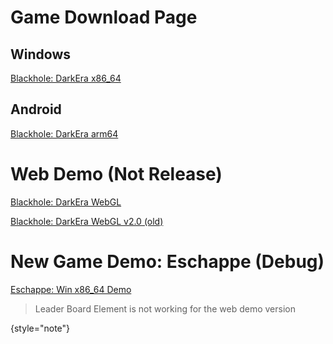 # Game Download Page

## Windows
[Blackhole: DarkEra x86_64](https://www.donspaces.com/games/darkEra.zip)

## Android

[Blackhole: DarkEra arm64](https://www.donspaces.com/games/darkEra.apk)

# Web Demo (Not Release)

[Blackhole: DarkEra WebGL](https://www.donspaces.com/games/demo)

[Blackhole: DarkEra WebGL v2.0 (old)](https://www.donspaces.com/games/demo/v2)

# New Game Demo: Eschappe (Debug)

[Eschappe: Win x86_64 Demo](https://www.donspaces.com/games/eschappe.zip)

> Leader Board Element is not working for the web demo version
> 
{style="note"}
